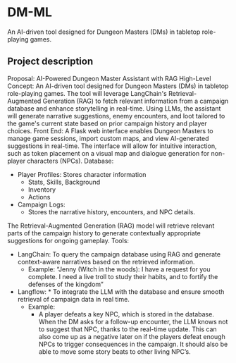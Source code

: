 # DM-ML
An AI-driven tool designed for Dungeon Masters (DMs) in tabletop role-playing games. 

## Project description
Proposal: AI-Powered Dungeon Master Assistant with RAG
High-Level Concept: An AI-driven tool designed for Dungeon Masters (DMs) in tabletop role-playing games. The tool will leverage LangChain's Retrieval-Augmented Generation (RAG) to fetch relevant information from a campaign database and enhance storytelling in real-time. Using LLMs, the assistant will generate narrative suggestions, enemy encounters, and loot tailored to the game's current state based on prior campaign history and player choices.
Front End: A Flask web interface enables Dungeon Masters to manage game sessions, import custom maps, and view AI-generated suggestions in real-time. The interface will allow for intuitive interaction, such as token placement on a visual map and dialogue generation for non-player characters (NPCs).
Database:
*	Player Profiles: Stores character information 
    * Stats, Skills, Background
    * Inventory
    * Actions
*	Campaign Logs: 
    * Stores the narrative history, encounters, and NPC details.

The Retrieval-Augmented Generation (RAG) model will retrieve relevant parts of the campaign history to generate contextually appropriate suggestions for ongoing gameplay.
Tools:
*	LangChain: To query the campaign database using RAG and generate context-aware narratives based on the retrieved information.
    *	Example:
            “Jenny (Witch in the woods):  I have a request for you complete. I need a live troll to study their habits, and to fortify the defenses of the kingdom” 
*	Langflow: 
        * To integrate the LLM with the database and ensure smooth retrieval of campaign data in real time.
    *	Example: 
        * A player defeats a key NPC, which is stored in the database. When the DM asks for a follow-up encounter, the LLM knows not to suggest that NPC, thanks to the real-time update. This can also come up as a negative later on if the players defeat enough NPCs to trigger consequences in the campaign. It should also be able to move some story beats to other living NPC’s. 
